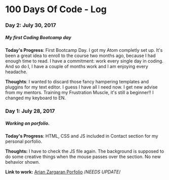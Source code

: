 # 100 Days Of Code - Log

### Day 2: July 30, 2017
##### My first Coding Bootcamp day

**Today's Progress**: First Bootcamp Day. I got my Atom completly set up. It's been a great idea to enroll to the course two months ago, because I had enough time to read. I have a commitment: work every single day in coding. And so do I, I have a couple of months work and I am enjoying every headache. 

**Thoughts**: I wanted to discard those fancy hampering templates and pluggins for my text editor. I guess I have all I need now. I get new advise from my mentors. Training my Frustration Muscle, it's still a beginner!! 
I changed my keyboard to EN.


### Day 1: July 28, 2017
##### Working on porfolio.

**Today's Progress**: HTML, CSS and JS included in Contact section for my personal porfolio.

**Thoughts:** I have to check the JS file again. The background is supposed to do some creative things when the mouse passes over the section. No new behavior shown.

**Link to work:** [Arian Zargaran Porfolio](https://arianzargaran.github.io/12_col_grid/) /*NEEDS UPDATE*/
